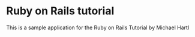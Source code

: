 # Ruby on Rails tutorial

This is a sample application for the Ruby on Rails Tutorial by Michael Hartl
